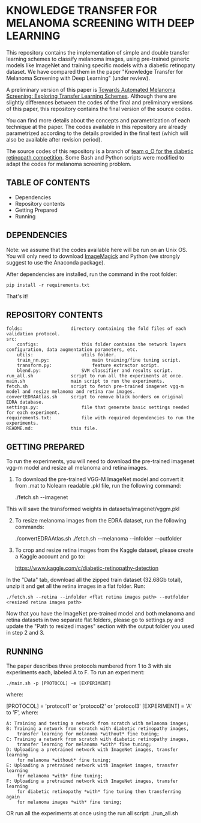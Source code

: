 KNOWLEDGE TRANSFER FOR MELANOMA SCREENING WITH DEEP LEARNING
=========================

This repository contains the implementation of simple and double 
transfer learning schemes to classify melanoma images, using 
pre-trained generic models like ImageNet and training specific 
models with a diabetic retinopaty dataset. We have compared them 
in the paper "Knowledge Transfer for Melanoma Screening with Deep 
Learning" (under review). 

A preliminary version of this paper is [Towards Automated Melanoma 
Screening: Exploring Transfer Learning Schemes](http://128.84.21.199/pdf/1609.01228). 
Although there are slightly differences between the codes of the final 
and preliminary versions of this paper, this repository contains the 
final version of the source codes.

You can find more details about the concepts and parametrization 
of each technique at the paper. The codes available in this repository 
are already parametrized according to the details provided in the final 
text (which will also be available after revision period). 

The source codes of this repository is a branch of [team o_O for the 
diabetic retinopath competition](https://github.com/sveitser/kaggle_diabetic). 
Some Bash and Python scripts were modified to adapt the codes for 
melanoma screening problem. 


TABLE OF CONTENTS
------------------

 - Dependencies 
 - Repository contents
 - Getting Prepared
 - Running

DEPENDENCIES
-------------

Note: we assume that the codes available here will be run on an 
Unix OS. You will only need to download [ImageMagick](http://www.imagemagick.org/script/index.php) and Python 
(we strongly suggest to use the Anaconda package).

After dependencies are installed, run the command in the root folder:

	pip install -r requirements.txt

That's it!

REPOSITORY CONTENTS
--------------------

	folds: 					directory containing the fold files of each validation protocol. 		
	src: 				
		configs:				this folder contains the network layers configuration, data augmentation parameters, etc.
		utils:					utils folder. 
		train_nn.py:				main training/fine tuning script. 
		transform.py:				feature extractor script. 
		blend.py:				SVM classifier and results script.	
	run_all.sh 				script to run all the experiments at once.
	main.sh					main script to run the experiments.
	fetch.sh				script to fetch pre-trained imagenet vgg-m model and resize melanoma and retina raw images.
	convertEDRAAtlas.sh		script to remove black borders on original EDRA database. 	
	settings.py:				file that generate basic settings needed for each experiment.
	requirements.txt: 			file with required dependencies to run the experiments.		
	README.md:	 			this file.

GETTING PREPARED
--------
To run the experiments, you will need to download the pre-trained imagenet vgg-m model and resize all melanoma and retina images.

1) To download the pre-trained VGG-M ImageNet model and convert it from .mat to Nolearn readable .pkl file, run the following command:

	./fetch.sh --imagenet

This will save the transformed weights in datasets/imagenet/vggm.pkl

2) To resize melanoma images from the EDRA dataset, run the following commands:
	
	./convertEDRAAtlas.sh <EDRAS CD-ROM Image path>  <target path>
	./fetch.sh --melanoma --infolder <converted images path> --outfolder <resized melanoma images path>

3) To crop and resize retina images from the Kaggle dataset, please create a Kaggle account and go to:

	https://www.kaggle.com/c/diabetic-retinopathy-detection

In the "Data" tab, download all the zipped train dataset (32.68Gb total), unzip it and get all the retina images in a flat folder. Run:

	./fetch.sh --retina --infolder <flat retina images path> --outfolder <resized retina images path>

Now that you have the ImageNet pre-trained model and both melanoma and retina datasets in two separate flat folders, 
please go to settings.py and update the "Path to resized images" section with the output folder you used in step 2 and 3.

RUNNING
--------
The paper describes three protocols numbered from 1 to 3 with six experiments each, labeled A to F. To run an experiment:

	./main.sh -p [PROTOCOL] -e [EXPERIMENT]

where:

[PROTOCOL] = 'protocol1' or 'protocol2' or 'protocol3'
[EXPERIMENT] = 'A' to 'F', where: 

	A: Training and testing a network from scratch with melanoma images;
	B: Training a network from scratch with diabetic retinopathy images, 
		transfer learning for melanoma *without* fine tuning; 
	C: Training a network from scratch with diabetic retinopathy images, 
		transfer learning for melanoma *with* fine tuning; 
	D: Uploading a pretrained network with ImageNet images, transfer learning 
		for melanoma *without* fine tuning; 
	E: Uploading a pretrained network with ImageNet images, transfer learning 
		for melanoma *with* fine tuning; 
	F: Uploading a pretrained network with ImageNet images, transfer learning 
		for diabetic retinopathy *with* fine tuning then transferring again 
		for melanoma images *with* fine tuning; 


OR run all the experiments at once using the run all script:
	./run_all.sh

